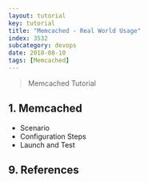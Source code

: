 ```yaml
---
layout: tutorial
key: tutorial
title: "Memcached - Real World Usage"
index: 3532
subcategory: devops
date: 2018-08-10
tags: [Memcached]
---
```


> Memcached Tutorial

## 1. Memcached
* Scenario
* Configuration Steps
* Launch and Test


## 9. References
